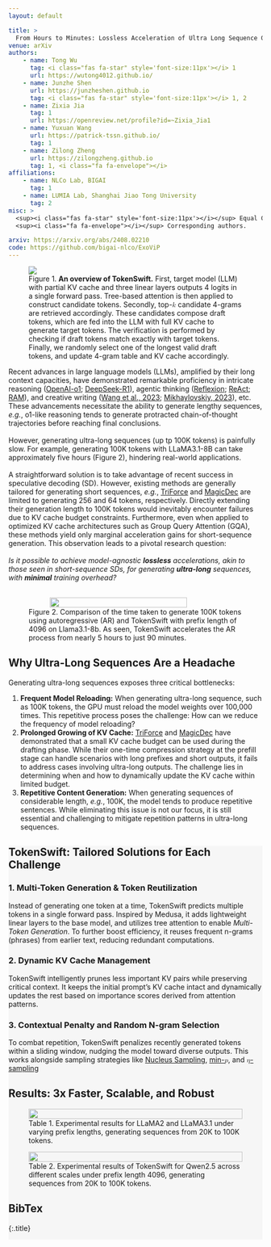 ```yaml
---
layout: default

title: > 
  From Hours to Minutes: Lossless Acceleration of Ultra Long Sequence Generation up to 100K Tokens
venue: arXiv
authors:
    - name: Tong Wu
      tag: <i class="fas fa-star" style='font-size:11px'></i> 1
      url: https://wutong4012.github.io/
    - name: Junzhe Shen
      url: https://junzheshen.github.io
      tag: <i class="fas fa-star" style='font-size:11px'></i> 1, 2
    - name: Zixia Jia
      tag: 1
      url: https://openreview.net/profile?id=~Zixia_Jia1
    - name: Yuxuan Wang
      url: https://patrick-tssn.github.io/
      tag: 1
    - name: Zilong Zheng
      url: https://zilongzheng.github.io
      tag: 1, <i class="fa fa-envelope"></i>
affiliations:
    - name: NLCo Lab, BIGAI
      tag: 1
    - name: LUMIA Lab, Shanghai Jiao Tong University
      tag: 2
misc: > 
  <sup><i class="fas fa-star" style='font-size:11px'></i></sup> Equal Contribution.
  <sup><i class="fa fa-envelope"></i></sup> Corresponding authors.

arxiv: https://arxiv.org/abs/2408.02210
code: https://github.com/bigai-nlco/ExoViP
---
```



<section class="hero teaser">
  <div class="container is-max-desktop">
    <div class="hero-body">
    <figure class="image">
      <img src="{{ '/assets/img/TokenSwift.png' | relative_url }}" />
      <figcaption><span class="dnerf">Figure 1.</span> <b>An overview of TokenSwift.</b> First, target model (LLM) with partial KV cache and three linear layers outputs 4 logits in a single forward pass. Tree-based attention is then applied to construct candidate tokens. Secondly, top-<math><mi>k</mi></math> candidate 4-grams are retrieved accordingly. These candidates compose draft tokens, which are fed into the LLM with full KV cache to generate target tokens. The verification is performed by checking if draft tokens match exactly with target tokens. Finally, we randomly select one of the longest valid draft tokens, and update 4-gram table and KV cache accordingly.</figcaption>
    </figure>
    </div>
  </div>
</section>


<section class="section">
    <div class="container is-max-desktop" markdown="1"> 

Recent advances in large language models (LLMs), amplified by their long context capacities, have demonstrated remarkable proficiency in intricate reasoning ([OpenAI-o1](https://arxiv.org/abs/2412.16720); [DeepSeek-R1](https://arxiv.org/abs/2501.12948)), agentic thinking ([Reflexion](https://proceedings.neurips.cc/paper_files/paper/2023/file/1b44b878bb782e6954cd888628510e90-Paper-Conference.pdf); [ReAct](https://arxiv.org/pdf/2210.03629); [RAM](https://arxiv.org/pdf/2404.12045)), and creative writing ([Wang et al., 2023](https://arxiv.org/pdf/2311.04459); [Mikhaylovskiy, 2023](https://aclanthology.org/2023.inlg-genchal.2.pdf)), etc. These advancements necessitate the ability to generate lengthy sequences, *e.g.*, o1-like reasoning tends to generate protracted chain-of-thought trajectories before reaching final conclusions.
<br/>
<br/>
However, generating ultra-long sequences (up tp 100K tokens) is painfully slow. For example, generating 100K tokens with LLaMA3.1-8B can take approximately five hours (Figure 2), hindering real-world applications.
<br/>
<br/>
A straightforward solution is to take advantage of recent success in speculative decoding (SD). However, existing methods are generally tailored for generating short sequences, *e.g.*, [TriForce](https://arxiv.org/pdf/2404.11912) and [MagicDec](https://arxiv.org/pdf/2408.11049) are limited to generating 256 and 64 tokens, respectively. Directly extending their generation length to 100K tokens would inevitably encounter failures due to KV cache budget constraints. Furthermore, even when applied to optimized KV cache architectures such as Group Query Attention (GQA), these methods yield only marginal acceleration gains for short-sequence generation. This observation leads to a pivotal research question:
<br/>
<br/>
*Is it possible to achieve model-agnostic **lossless** accelerations, akin to those seen in short-sequence SDs, for generating **ultra-long** sequences, with **minimal** training overhead?*
<br/>
<br/>
<figure class="image" style="display: flex; justify-content: center; align-items: center; flex-direction: column;">
  <img src="{{ '/assets/img/speed.png' | relative_url }}" style="width: 80%; max-width: 600px; height: auto"/>
  <figcaption><span class="dnerf">Figure 2.</span> Comparison of the time taken to generate 100K tokens using autoregressive (AR) and TokenSwift with prefix length of 4096 on Llama3.1-8b. As seen, TokenSwift accelerates the AR process from nearly 5 hours to just 90 minutes.</figcaption>
</figure>

## Why Ultra-Long Sequences Are a Headache
Generating ultra-long sequences exposes three critical bottlenecks:

1. **Frequent Model Reloading:** When generating  ultra-long sequence, such as 100K tokens, the GPU must reload the model weights over 100,000 times. This repetitive process poses the challenge: How can we reduce the frequency of model reloading?
2. **Prolonged Growing of KV Cache:** [TriForce](https://arxiv.org/pdf/2404.11912) and [MagicDec](https://arxiv.org/pdf/2408.11049) have demonstrated that a small KV cache budget can be used during the drafting phase. While their one-time compression strategy at the prefill stage can handle scenarios with long prefixes and short outputs, it fails to address cases involving ultra-long outputs. The challenge lies in determining when and how to dynamically update the KV cache within limited budget.
3. **Repetitive Content Generation:** When generating sequences of considerable length, *e.g.*, 100K, the model tends to produce repetitive sentences. While eliminating this issue is not our focus, it is still essential and challenging to mitigate repetition patterns in ultra-long sequences.

</div>
</section>

<section class="section" style="background-color:#efeff081" >
    <div class="container is-max-desktop" markdown="1">


## TokenSwift: Tailored Solutions for Each Challenge
### **1. Multi-Token Generation & Token Reutilization**
Instead of generating one token at a time, TokenSwift predicts multiple tokens in a single forward pass. Inspired by Medusa, it adds lightweight linear layers to the base model, and utilizes tree attention to enable *Multi-Token Generation*. To further boost efficiency, it reuses frequent n-grams (phrases) from earlier text, reducing redundant computations.
### **2. Dynamic KV Cache Management**
TokenSwift intelligently prunes less important KV pairs while preserving critical context. It keeps the initial prompt’s KV cache intact and dynamically updates the rest based on importance scores derived from attention patterns.
### **3. Contextual Penalty and Random N-gram Selection**
To combat repetition, TokenSwift penalizes recently generated tokens within a sliding window, nudging the model toward diverse outputs. This works alongside sampling strategies like [Nucleus Sampling](https://arxiv.org/pdf/1904.09751), [min-<math><mi>p</mi></math>](https://arxiv.org/pdf/2407.01082), and [<math xmlns="http://www.w3.org/1998/Math/MathML"><mi>η</mi></math>-sampling](https://arxiv.org/pdf/2210.15191)

## Results: 3x Faster, Scalable, and Robust

<figure class="image" style="display: flex; justify-content: center; align-items: center; flex-direction: column;">
  <img src="{{ '/assets/img/table1.png' | relative_url }}" style="width: 100%; max-width: 1000px; height: auto"/>
  <figcaption><span class="dnerf">Table 1.</span> Experimental results for LLaMA2 and LLaMA3.1 under varying prefix lengths, generating sequences from 20K to 100K tokens.</figcaption>
</figure>

<figure class="image" style="display: flex; justify-content: center; align-items: center; flex-direction: column;">
  <img src="{{ '/assets/img/table2.png' | relative_url }}" style="width: 100%; max-width: 1000px; height: auto"/>
  <figcaption><span class="dnerf">Table 2.</span> Experimental results of TokenSwift for Qwen2.5 across different scales under prefix length 4096, generating sequences from 20K to 100K tokens.</figcaption>
</figure>

## BibTex
{:.title}

```bibtex

```

</div>
</section>

